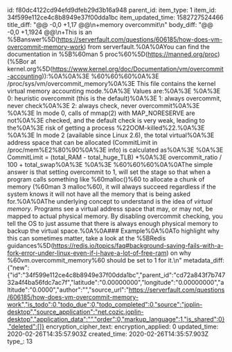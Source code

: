 id: f80dc4122cd94efd9dfeb29d3b16a948
parent_id: 
item_type: 1
item_id: 34f599e112ce4c8b8949e37f00dda1bc
item_updated_time: 1582727524466
title_diff: "@@ -0,0 +1,17 @@\n+memory overcommit\n"
body_diff: "@@ -0,0 +1,1924 @@\n+This is an %5Banswer%5D(https://serverfault.com/questions/606185/how-does-vm-overcommit-memory-work) from serverfault.%0A%0AYou can find the documentation in %5B%60man 5 proc%60%5D(https://manned.org/proc) (%5Bor at kernel.org%5D(https://www.kernel.org/doc/Documentation/vm/overcommit-accounting)):%0A%0A%3E %60%60%60%0A%3E /proc/sys/vm/overcommit_memory%0A%3E        This file contains the kernel virtual memory accounting mode.%0A%3E        Values are:%0A%3E %0A%3E               0: heuristic overcommit (this is the default)%0A%3E               1: always overcommit, never check%0A%3E               2: always check, never overcommit%0A%3E %0A%3E        In mode 0, calls of mmap(2) with MAP_NORESERVE are not%0A%3E        checked, and the default check is very weak, leading to the%0A%3E        risk of getting a process %22OOM-killed%22.%0A%3E %0A%3E        In mode 2 (available since Linux 2.6), the total virtual%0A%3E        address space that can be allocated (CommitLimit in /proc/mem%E2%80%90%0A%3E        info) is calculated as%0A%3E %0A%3E            CommitLimit = (total_RAM - total_huge_TLB) *%0A%3E                          overcommit_ratio / 100 + total_swap%0A%3E %0A%3E %60%60%60%0A%0AThe simple answer is that setting overcommit to 1, will set the stage so that when a program calls something like %60malloc()%60 to allocate a chunk of memory (%60man 3 malloc%60), it will always succeed regardless if the system knows it will not have all the memory that is being asked for.%0A%0AThe underlying concept to understand is the idea of _virtual memory_. Programs see a virtual address space that may, or may not, be mapped to actual physical memory. By disabling overcommit checking, you tell the OS to just assume that there is always enough physical memory to backup the virtual space.%0A%0A### Example%0A%0ATo highlight why this can sometimes matter, take a look at the %5BRedis guidances%5D(https://redis.io/topics/faq#background-saving-fails-with-a-fork-error-under-linux-even-if-i-have-a-lot-of-free-ram) on why %60vm.overcommit_memory%60 should be set to 1 for it.\n"
metadata_diff: {"new":{"id":"34f599e112ce4c8b8949e37f00dda1bc","parent_id":"cd72a843f7b74732a4f4ba56fdc7ac7f","latitude":"0.00000000","longitude":"0.00000000","altitude":"0.0000","author":"","source_url":"https://serverfault.com/questions/606185/how-does-vm-overcommit-memory-work","is_todo":0,"todo_due":0,"todo_completed":0,"source":"joplin-desktop","source_application":"net.cozic.joplin-desktop","application_data":"","order":0,"markup_language":1,"is_shared":0},"deleted":[]}
encryption_cipher_text: 
encryption_applied: 0
updated_time: 2020-02-26T14:35:57.903Z
created_time: 2020-02-26T14:35:57.903Z
type_: 13